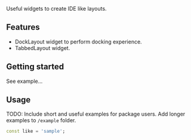 Useful widgets to create IDE like layouts.

## Features

- DockLayout widget to perform docking experience.
- TabbedLayout widget.

## Getting started

See example...

## Usage

TODO: Include short and useful examples for package users. Add longer examples
to `/example` folder.

```dart
const like = 'sample';
```

